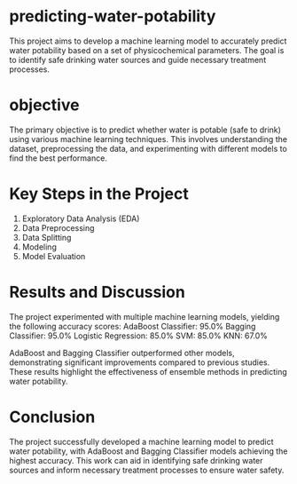 # predicting-water-potability

This project aims to develop a machine learning model to accurately predict water potability based on a set of physicochemical parameters. The goal is to identify safe drinking water sources and guide necessary treatment processes.

# objective
The primary objective is to predict whether water is potable (safe to drink) using various machine learning techniques. This involves understanding the dataset, preprocessing the data, and experimenting with different models to find the best performance.

# Key Steps in the Project
1. Exploratory Data Analysis (EDA)
2. Data Preprocessing
3. Data Splitting
4. Modeling
5. Model Evaluation

# Results and Discussion
The project experimented with multiple machine learning models, yielding the following accuracy scores:
AdaBoost Classifier: 95.0%
Bagging Classifier: 95.0%
Logistic Regression: 85.0%
SVM: 85.0%
KNN: 67.0%

AdaBoost and Bagging Classifier outperformed other models, demonstrating significant improvements compared to previous studies. These results highlight the effectiveness of ensemble methods in predicting water potability.

# Conclusion
The project successfully developed a machine learning model to predict water potability, with AdaBoost and Bagging Classifier models achieving the highest accuracy. This work can aid in identifying safe drinking water sources and inform necessary treatment processes to ensure water safety.

